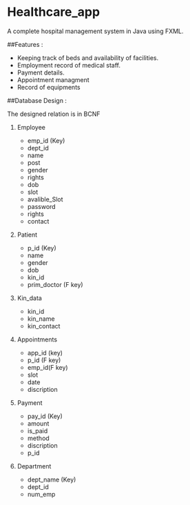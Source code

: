 # Healthcare_app
A complete hospital management system in Java using FXML.

##Features :

* Keeping track of beds and availability of facilities.
* Employment record of medical staff.
* Payment details.
* Appointment managment 
* Record of equipments  

##Database Design :

The designed relation is in BCNF

1. Employee
	* emp_id (Key)
	* dept_id
	* name
	* post
	* gender
	* rights
	* dob
	* slot
	* avalible_Slot
	* password
	* rights
	* contact

2. Patient
	* p_id (Key)
	* name
	* gender
	* dob
	* kin_id
	* prim_doctor (F key)

3. Kin_data
	* kin_id
	* kin_name
	* kin_contact


4. Appointments
	* app_id (key)
	* p_id (F key)
	* emp_id(F key)
	* slot
	* date
	* discription

6. Payment
 	* pay_id (Key)
 	* amount 
 	* is_paid
 	* method
 	* discription
 	* p_id
 
7. Department 
	* dept_name (Key)
	* dept_id
	* num_emp

